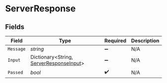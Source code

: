 # ServerResponse


## Fields

| Field                                                                                 | Type                                                                                  | Required                                                                              | Description                                                                           |
| ------------------------------------------------------------------------------------- | ------------------------------------------------------------------------------------- | ------------------------------------------------------------------------------------- | ------------------------------------------------------------------------------------- |
| `Message`                                                                             | *string*                                                                              | :heavy_minus_sign:                                                                    | N/A                                                                                   |
| `Input`                                                                               | Dictionary<String, [ServerResponseInput](../../models/shared/ServerResponseInput.md)> | :heavy_minus_sign:                                                                    | N/A                                                                                   |
| `Passed`                                                                              | *bool*                                                                                | :heavy_check_mark:                                                                    | N/A                                                                                   |